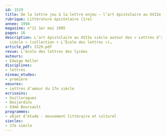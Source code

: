```yaml
---
id: 1529
title: De la lettre jeu à la lettre enjeu – l’art épistolaire au XVIIe siècle
rubrique: Littérature épistolaire [1re]
annee: 1994
magazine: n°11 1er mai 1995
pages: 26
description: L’art épistolaire au XVIIe siècle autour des « Lettres d’amour du XVIIe
  siècle » (collection « L’École des lettres »)…
article_pdf: 1529.pdf
revue: L’école des lettres des lycées
auteurs:
- Edwige Keller
disciplines:
- lettres
niveau_etudes:
- première
oeuvres:
- Lettres d’amour du 17e siècle
ecrivains:
- Guilleragues
- Desjardins
- Edmé Boursault
programmes:
- objet d’étude - mouvement littéraire et culturel
siecles:
- 17e siècle
---
```

